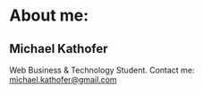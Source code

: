 # About me:

## Michael Kathofer
Web Business & Technology Student.
Contact me: michael.kathofer@gmail.com
